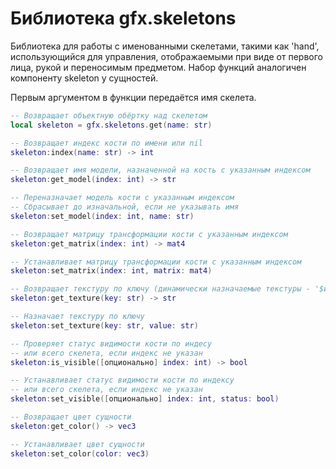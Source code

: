 # Библиотека gfx.skeletons

Библиотека для работы с именованными скелетами, такими как 'hand', 
использующийся для управления, отображаемыми при виде от первого лица, 
рукой и переносимым предметом. Набор функций аналогичен компоненту skeleton 
у сущностей.

Первым аргументом в функции передаётся имя скелета.

```lua
-- Возвращает объектную обёртку над скелетом
local skeleton = gfx.skeletons.get(name: str)

-- Возвращает индекс кости по имени или nil
skeleton:index(name: str) -> int

-- Возвращает имя модели, назначенной на кость с указанным индексом
skeleton:get_model(index: int) -> str

-- Переназначает модель кости с указанным индексом
-- Сбрасывает до изначальной, если не указывать имя
skeleton:set_model(index: int, name: str)

-- Возвращает матрицу трансформации кости с указанным индексом
skeleton:get_matrix(index: int) -> mat4

-- Устанавливает матрицу трансформации кости с указанным индексом
skeleton:set_matrix(index: int, matrix: mat4)

-- Возвращает текстуру по ключу (динамически назначаемые текстуры - '$имя')
skeleton:get_texture(key: str) -> str

-- Назначает текстуру по ключу
skeleton:set_texture(key: str, value: str)

-- Проверяет статус видимости кости по индесу 
-- или всего скелета, если индекс не указан
skeleton:is_visible([опционально] index: int) -> bool

-- Устанавливает статус видимости кости по индексу
-- или всего скелета, если индекс не указан
skeleton:set_visible([опционально] index: int, status: bool)

-- Возвращает цвет сущности
skeleton:get_color() -> vec3

-- Устанавливает цвет сущности
skeleton:set_color(color: vec3)
```
